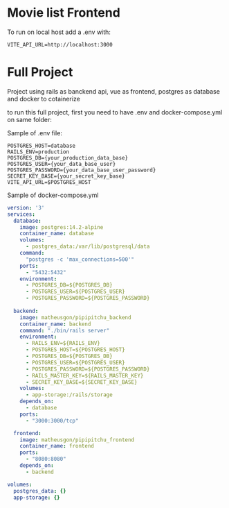 # Movie list Frontend
To run on local host add a .env with:
```env
VITE_API_URL=http://localhost:3000
```

# Full Project
Project using rails as banckend api, vue as frontend, postgres as database and docker to cotainerize

to run this full project, first you need to have .env and docker-compose.yml on same folder:

Sample of .env file:
```env
POSTGRES_HOST=database
RAILS_ENV=production
POSTGRES_DB={your_production_data_base}
POSTGRES_USER={your_data_base_user}
POSTGRES_PASSWORD={your_data_base_user_password}
SECRET_KEY_BASE={your_secret_key_base}
VITE_API_URL=$POSTGRES_HOST
```

Sample of docker-compose.yml
```yml
version: '3'
services:
  database:
    image: postgres:14.2-alpine
    container_name: database
    volumes:
      - postgres_data:/var/lib/postgresql/data
    command: 
      "postgres -c 'max_connections=500'"
    ports:
      - "5432:5432"
    environment:
      - POSTGRES_DB=${POSTGRES_DB}
      - POSTGRES_USER=${POSTGRES_USER}
      - POSTGRES_PASSWORD=${POSTGRES_PASSWORD}
    
  backend:
    image: matheusgon/pipipitchu_backend
    container_name: backend
    command: "./bin/rails server"
    environment:
      - RAILS_ENV=${RAILS_ENV}
      - POSTGRES_HOST=${POSTGRES_HOST}
      - POSTGRES_DB=${POSTGRES_DB}
      - POSTGRES_USER=${POSTGRES_USER}
      - POSTGRES_PASSWORD=${POSTGRES_PASSWORD}
      - RAILS_MASTER_KEY=${RAILS_MASTER_KEY}
      - SECRET_KEY_BASE=${SECRET_KEY_BASE}
    volumes:
      - app-storage:/rails/storage
    depends_on:
      - database
    ports:
      - "3000:3000/tcp"

  frontend:
    image: matheusgon/pipipitchu_frontend
    container_name: frontend
    ports:
      - "8080:8080"
    depends_on:
      - backend

volumes:
  postgres_data: {}
  app-storage: {}
```



